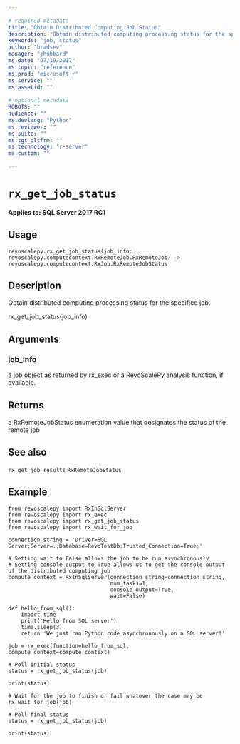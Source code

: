 ```yaml
--- 
 
# required metadata 
title: "Obtain Distributed Computing Job Status" 
description: "Obtain distributed computing processing status for the specified job.rx_get_job_status(job_info)" 
keywords: "job, status" 
author: "bradsev" 
manager: "jhubbard" 
ms.date: "07/19/2017" 
ms.topic: "reference" 
ms.prod: "microsoft-r" 
ms.service: "" 
ms.assetid: "" 
 
# optional metadata 
ROBOTS: "" 
audience: "" 
ms.devlang: "Python" 
ms.reviewer: "" 
ms.suite: "" 
ms.tgt_pltfrm: "" 
ms.technology: "r-server" 
ms.custom: "" 
 
---
```


# `rx_get_job_status`


**Applies to: SQL Server 2017 RC1**


## Usage



```
revoscalepy.rx_get_job_status(job_info: revoscalepy.computecontext.RxRemoteJob.RxRemoteJob) -> revoscalepy.computecontext.RxJob.RxRemoteJobStatus
```




## Description

Obtain distributed computing processing status for the specified job.

rx_get_job_status(job_info)


## Arguments


### job_info

a job object as returned by rx_exec or a RevoScalePy
analysis function, if available.


## Returns

a RxRemoteJobStatus enumeration value that designates the status of the remote job


## See also

`rx_get_job_results`
`RxRemoteJobStatus`


## Example



```
from revoscalepy import RxInSqlServer
from revoscalepy import rx_exec
from revoscalepy import rx_get_job_status
from revoscalepy import rx_wait_for_job

connection_string = 'Driver=SQL Server;Server=.;Database=RevoTestDb;Trusted_Connection=True;'

# Setting wait to False allows the job to be run asynchronously
# Setting console_output to True allows us to get the console output of the distributed computing job
compute_context = RxInSqlServer(connection_string=connection_string,
                                num_tasks=1,
                                console_output=True,
                                wait=False)

def hello_from_sql():
    import time
    print('Hello from SQL server')
    time.sleep(3)
    return 'We just ran Python code asynchronously on a SQL server!'

job = rx_exec(function=hello_from_sql, compute_context=compute_context)

# Poll initial status
status = rx_get_job_status(job)

print(status)

# Wait for the job to finish or fail whatever the case may be
rx_wait_for_job(job)

# Poll final status
status = rx_get_job_status(job)

print(status)
```

